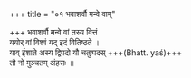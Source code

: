 +++
title = "०१ भवाशर्वौ मन्वे वाम्"

+++
भवाशर्वौ मन्वे वां तस्य वित्तं  
ययोर् वां विश्वं यद् इदं वितिष्ठते ।  
याव् ईशाते अस्य द्विपदो यौ चतुष्पदस् +++(Bhatt. yaś)+++  
तौ नो मुञ्चतम् अंहसः ॥